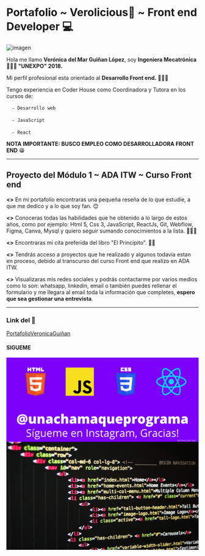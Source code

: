 # Portafolio ~ Verolicious🤖 ~ Front end Developer 💻

![imagen](./img/foto__de__perfil__veronica__gui%C3%B1an.png)

Hola me llamo **Verónica del Mar Guiñan López**, soy **Ingeniera Mecatrónica 👩🏻‍🎓 "UNEXPO" 2018.**

Mi perfil profesional esta orientado al **Desarrollo Front end.** 👩🏻‍💻

Tengo experiencia en Coder House como Coordinadora y Tutora en los cursos de:

      - Desarrollo web

      - JavaScript

      - React

**NOTA IMPORTANTE: BUSCO EMPLEO COMO DESARROLLADORA FRONT END** 😁

---

## Proyecto del Módulo 1 ~ ADA ITW ~ Curso Front end

**<>** En mi portafolio encontraras una pequeña reseña de lo que estudie, a que me dedico y a lo que soy fan. 😊

**<>** Conoceras todas las habilidades que he obtenido a lo largo de estos años, como por ejemplo: Html 5, Css 3, JavaScript, ReactJs, Git, Webflow, Figma, Canva, Mysql y quiero seguir sumando conocimientos a la lista. 👩🏻‍🏫

**<>** Encontraras mi cita preferida del libro "El Principito". 🤴🏻

**<>** Tendrás acceso a proyectos que he realizado y algunos todavia estan en proceso, debido al transcurso del curso Front end que realizo en ADA ITW.

**<>** Visualizaras mis redes sociales y podrás contactarme por varios medios como lo son: whatsapp, linkedin, email o también puedes rellenar el formulario y me llegara al email toda la información que completes, **espero que sea gestionar una entrevista**.

---

### Link del 💼

<a href="https://mi-portafolio-veronica-guinan.000webhostapp.com/" target="_blank">PortafolioVeronicaGuiñan</a>

#### SIGUEME

![imagen](./img/%40unachamaqueprograma.png)
